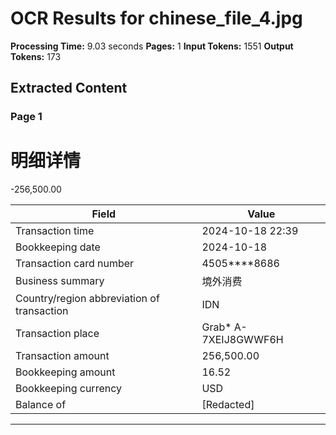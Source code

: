 # OCR Results for chinese_file_4.jpg

**Processing Time:** 9.03 seconds
**Pages:** 1
**Input Tokens:** 1551
**Output Tokens:** 173

## Extracted Content

### Page 1

# 明细详情

-256,500.00

| Field | Value |
|-------|-------|
| Transaction time | 2024-10-18 22:39 |
| Bookkeeping date | 2024-10-18 |
| Transaction card number | 4505****8686 |
| Business summary | 境外消费 |
| Country/region abbreviation of transaction | IDN |
| Transaction place | Grab* A-7XEIJ8GWWF6H |
| Transaction amount | 256,500.00 |
| Bookkeeping amount | 16.52 |
| Bookkeeping currency | USD |
| Balance of | [Redacted] |

---

